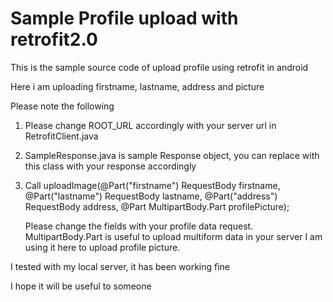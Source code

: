 # Sample Profile upload with retrofit2.0 

This is the sample source code of upload profile  using retrofit in android

Here i am uploading firstname, lastname, address and picture


Please note the following
1. Please change ROOT_URL accordingly with your server url in RetrofitClient.java 

2. SampleResponse.java is sample Response object, you can replace with this class with your response accordingly

3. Call<SampleResponse> uploadImage(@Part("firstname") RequestBody firstname,
                                        @Part("lastname") RequestBody lastname,
                                        @Part("address") RequestBody address,
                                        @Part MultipartBody.Part profilePicture);

   Please change the fields with your profile data request.
   MultipartBody.Part is useful to upload multiform data in your server
   I am using it here to upload profile picture.
   

I tested with my local server, it has been working fine

I hope it will be useful to someone
